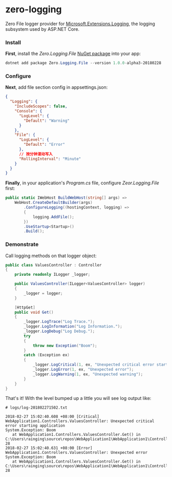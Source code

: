# zero-logging

Zero File logger provider for [Microsoft.Extensions.Logging](https://github.com/aspnet/Logging), the logging subsystem used by ASP.NET Core.

### Install

**First**, install the _Zero.Logging.File_ [NuGet package](https://www.nuget.org/packages/Zero.Logging.File) into your app:

```powershell
dotnet add package Zero.Logging.File --version 1.0.0-alpha3-20180228
```

### Configure

**Next**, add file section config in appsettings.json:

```json
{
  "Logging": {
    "IncludeScopes": false,
    "Console": {
      "LogLevel": {
        "Default": "Warning"
      }
    },
    "File": {
      "LogLevel": {
        "Default": "Error"
      },
      // 按分钟滚动写入
      "RollingInterval": "Minute"
    }
  }
}
```

**Finally**, in your application's _Program.cs_ file, configure _Zeor.Logging.File_ first:

```csharp
public static IWebHost BuildWebHost(string[] args) =>
    WebHost.CreateDefaultBuilder(args)
        .ConfigureLogging((hostingContext, logging) =>
        {
            logging.AddFile();
        })
        .UseStartup<Startup>()
        .Build();
```

### Demonstrate

Call logging methods on that logger object:

```csharp
public class ValuesController : Controller
{
    private readonly ILogger _logger;

    public ValuesController(ILogger<ValuesController> logger)
    {
        _logger = logger;
    }

    [HttpGet]
    public void Get()
    {
        _logger.LogTrace("Log Trace.");
        _logger.LogInformation("Log Information.");
        _logger.LogDebug("Log Debug.");
        try
        {
            throw new Exception("Boom");
        }
        catch (Exception ex)
        {
            _logger.LogCritical(1, ex, "Unexpected critical error starting application");
            _logger.LogError(1, ex, "Unexpected error");
            _logger.LogWarning(1, ex, "Unexpected warning");
        }
    }
}
```

That's it! With the level bumped up a little you will see log output like:

```text
# logs/log-201802271502.txt

2018-02-27 15:02:40.608 +08:00 [Critical] WebApplication1.Controllers.ValuesController: Unexpected critical error starting application
System.Exception: Boom
   at WebApplication1.Controllers.ValuesController.Get() in C:\Users\rainging\source\repos\WebApplication1\WebApplication1\Controllers\ValuesController.cs:line 28
2018-02-27 15:02:40.631 +08:00 [Error] WebApplication1.Controllers.ValuesController: Unexpected error
System.Exception: Boom
   at WebApplication1.Controllers.ValuesController.Get() in C:\Users\rainging\source\repos\WebApplication1\WebApplication1\Controllers\ValuesController.cs:line 28
```

